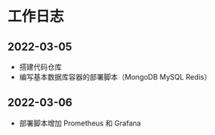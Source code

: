 # 工作日志

## 2022-03-05

- 搭建代码仓库
- 编写基本数据库容器的部署脚本（MongoDB MySQL Redis）

## 2022-03-06

- 部署脚本增加 Prometheus 和 Grafana

